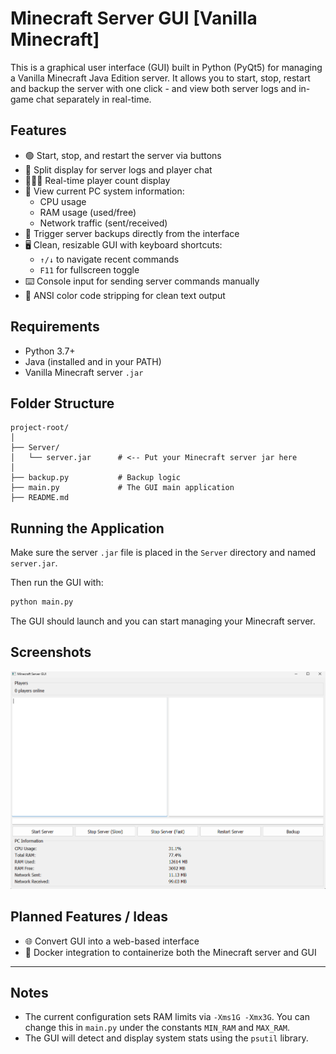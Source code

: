 # Minecraft Server GUI [Vanilla Minecraft]

This is a graphical user interface (GUI) built in Python (PyQt5) for managing a Vanilla Minecraft Java Edition server. It allows you to start, stop, restart and backup the server with one click - and view both server logs and in-game chat separately in real-time.

## Features

- 🟢 Start, stop, and restart the server via buttons
- 💬 Split display for server logs and player chat
- 👨‍👩‍👧 Real-time player count display
- 🧠 View current PC system information:
  - CPU usage
  - RAM usage (used/free)
  - Network traffic (sent/received)
- 💾 Trigger server backups directly from the interface
- 🖥️ Clean, resizable GUI with keyboard shortcuts:
  - `↑/↓` to navigate recent commands
  - `F11` for fullscreen toggle
- ⌨️ Console input for sending server commands manually
- 🧹 ANSI color code stripping for clean text output

## Requirements

- Python 3.7+
- Java (installed and in your PATH)
- Vanilla Minecraft server `.jar`

## Folder Structure

```
project-root/
│
├── Server/
│   └── server.jar      # <-- Put your Minecraft server jar here
│
├── backup.py           # Backup logic
├── main.py             # The GUI main application
├── README.md
```

## Running the Application

Make sure the server `.jar` file is placed in the `Server` directory and named `server.jar`.

Then run the GUI with:

```bash
python main.py
```

The GUI should launch and you can start managing your Minecraft server.

## Screenshots

![Minecraft Server GUI](screenshots/picture1.png)

## Planned Features / Ideas

- 🌐 Convert GUI into a web-based interface
- 🐳 Docker integration to containerize both the Minecraft server and GUI

---

## Notes

- The current configuration sets RAM limits via `-Xms1G -Xmx3G`. You can change this in `main.py` under the constants `MIN_RAM` and `MAX_RAM`.
- The GUI will detect and display system stats using the `psutil` library.
